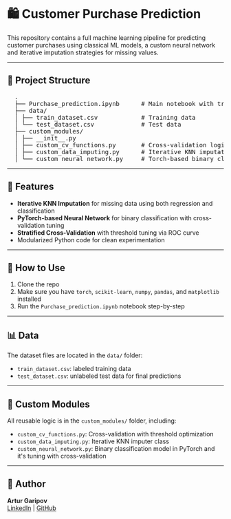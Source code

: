 # 🛍️ Customer Purchase Prediction

This repository contains a full machine learning pipeline for predicting customer purchases using classical ML models, a custom neural network and iterative imputation strategies for missing values.

---

## 📁 Project Structure

<pre>
  . 
  ├── Purchase_prediction.ipynb      # Main notebook with training and evaluation pipeline 
  ├── data/ 
  │ ├── train_dataset.csv            # Training data 
  │ └── test_dataset.csv             # Test data 
  ├── custom_modules/ 
  │ ├── __init__.py 
  │ ├── custom_cv_functions.py       # Cross-validation logic with threshold optimization 
  │ ├── custom_data_imputing.py      # Iterative KNN imputation for missing values 
  │ └── custom_neural_network.py     # Torch-based binary classification network with CV 
</pre>

---

## 🚀 Features

- **Iterative KNN Imputation** for missing data using both regression and classification
- **PyTorch-based Neural Network** for binary classification with cross-validation tuning
- **Stratified Cross-Validation** with threshold tuning via ROC curve
- Modularized Python code for clean experimentation

---

## 🧪 How to Use

1. Clone the repo
2. Make sure you have `torch`, `scikit-learn`, `numpy`, `pandas`, and `matplotlib` installed
3. Run the `Purchase_prediction.ipynb` notebook step-by-step

---

## 📊 Data

The dataset files are located in the `data/` folder:

- `train_dataset.csv`: labeled training data
- `test_dataset.csv`: unlabeled test data for final predictions

---

## 🤖 Custom Modules

All reusable logic is in the `custom_modules/` folder, including:

- `custom_cv_functions.py`: Cross-validation with threshold optimization
- `custom_data_imputing.py`: Iterative KNN imputer class
- `custom_neural_network.py`: Binary classification model in PyTorch and it's tuning with cross-validation

---

## 📝 Author

**Artur Garipov**  
[LinkedIn](www.linkedin.com/in/artur-garipov-36037a319) | [GitHub](https://github.com/Artur-Gar)
